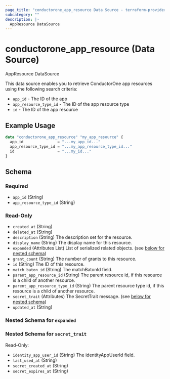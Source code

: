 ```yaml
---
page_title: "conductorone_app_resource Data Source - terraform-provider-conductorone"
subcategory: ""
description: |-
  AppResource DataSource
---
```


# conductorone_app_resource (Data Source)

AppResource DataSource

This data source enables you to retrieve ConductorOne app resources using the following search criteria:

* `app_id` - The ID of the app
* `app_resource_type_id` - The ID of the app resource type
* `id` - The ID of the app resource

## Example Usage

```terraform
data "conductorone_app_resource" "my_app_resource" {
  app_id               = "...my_app_id..."
  app_resource_type_id = "...my_app_resource_type_id..."
  id                   = "...my_id..."
}
```

<!-- schema generated by tfplugindocs -->
## Schema

### Required

- `app_id` (String)
- `app_resource_type_id` (String)

### Read-Only

- `created_at` (String)
- `deleted_at` (String)
- `description` (String) The description set for the resource.
- `display_name` (String) The display name for this resource.
- `expanded` (Attributes List) List of serialized related objects. (see [below for nested schema](#nestedatt--expanded))
- `grant_count` (String) The number of grants to this resource.
- `id` (String) The ID of this resource.
- `match_baton_id` (String) The matchBatonId field.
- `parent_app_resource_id` (String) The parent resource id, if this resource is a child of another resource.
- `parent_app_resource_type_id` (String) The parent resource type id, if this resource is a child of another resource.
- `secret_trait` (Attributes) The SecretTrait message. (see [below for nested schema](#nestedatt--secret_trait))
- `updated_at` (String)

<a id="nestedatt--expanded"></a>
### Nested Schema for `expanded`


<a id="nestedatt--secret_trait"></a>
### Nested Schema for `secret_trait`

Read-Only:

- `identity_app_user_id` (String) The identityAppUserId field.
- `last_used_at` (String)
- `secret_created_at` (String)
- `secret_expires_at` (String)